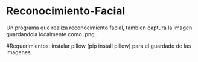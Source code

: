 # Reconocimiento-Facial
Un programa que realiza reconocimiento facial, tambien captura la imagen guardandola localmente como .png .

#Requerimientos:
instalar pillow (pip install pillow) para el guardado de las imagenes.
